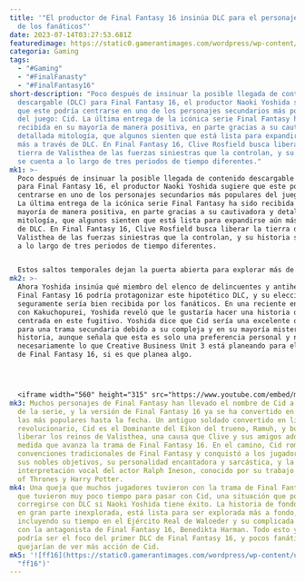 ```yaml
---
title: '"El productor de Final Fantasy 16 insinúa DLC para el personaje favorito
  de los fanáticos"'
date: 2023-07-14T03:27:53.681Z
featuredimage: https://static0.gamerantimages.com/wordpress/wp-content/uploads/2023/06/final-fantasy-16-clive-ifrit-cover-art.jpg?q=50&fit=contain&w=1140&h=&dpr=1.5
categoria: Gaming
tags:
  - "#Gaming"
  - "#FinalFanasty"
  - "#FinalFantasy16"
short-description: "Poco después de insinuar la posible llegada de contenido
  descargable (DLC) para Final Fantasy 16, el productor Naoki Yoshida sugiere
  que este podría centrarse en uno de los personajes secundarios más populares
  del juego: Cid. La última entrega de la icónica serie Final Fantasy ha sido
  recibida en su mayoría de manera positiva, en parte gracias a su cautivadora y
  detallada mitología, que algunos sienten que está lista para expandirse aún
  más a través de DLC. En Final Fantasy 16, Clive Rosfield busca liberar la
  tierra de Valisthea de las fuerzas siniestras que la controlan, y su historia
  se cuenta a lo largo de tres periodos de tiempo diferentes."
mk1: >-
  Poco después de insinuar la posible llegada de contenido descargable (DLC)
  para Final Fantasy 16, el productor Naoki Yoshida sugiere que este podría
  centrarse en uno de los personajes secundarios más populares del juego: Cid.
  La última entrega de la icónica serie Final Fantasy ha sido recibida en su
  mayoría de manera positiva, en parte gracias a su cautivadora y detallada
  mitología, que algunos sienten que está lista para expandirse aún más a través
  de DLC. En Final Fantasy 16, Clive Rosfield busca liberar la tierra de
  Valisthea de las fuerzas siniestras que la controlan, y su historia se cuenta
  a lo largo de tres periodos de tiempo diferentes.


  Estos saltos temporales dejan la puerta abierta para explorar más de la vida de Clive en una campaña de historia de DLC, y los diversos aliados y enemigos que encuentra en su camino de venganza y redención también son viables para este contenido posterior al lanzamiento, según muchos fanáticos. Sin embargo, Square Enix ha vacilado en cuanto a si Final Fantasy 16 recibirá algún DLC. Si bien el editor declaró anteriormente que no tiene planes de expandir el juego principal con más contenido, el productor Naoki Yoshida sugirió recientemente que podría haber DLC de Final Fantasy 16 en el horizonte gracias a la ola de comentarios positivos de los fanáticos que su equipo ha recibido.
mk2: >-
  Ahora Yoshida insinúa qué miembro del elenco de delincuentes y antihéroes de
  Final Fantasy 16 podría protagonizar este hipotético DLC, y su elección de Cid
  seguramente sería bien recibida por los fanáticos. En una reciente entrevista
  con Kakuchopurei, Yoshida reveló que le gustaría hacer una historia de DLC
  centrada en este fugitivo. Yoshida dice que Cid sería una excelente opción
  para una trama secundaria debido a su compleja y en su mayoría misteriosa
  historia, aunque señala que esta es solo una preferencia personal y no
  necesariamente lo que Creative Business Unit 3 está planeando para el futuro
  de Final Fantasy 16, si es que planea algo.




  <iframe width="560" height="315" src="https://www.youtube.com/embed/mkulB7EJkAE" title="YouTube video player" frameborder="0" allow="accelerometer; autoplay; clipboard-write; encrypted-media; gyroscope; picture-in-picture; web-share" allowfullscreen></iframe>
mk3: Muchos personajes de Final Fantasy han llevado el nombre de Cid a lo largo
  de la serie, y la versión de Final Fantasy 16 ya se ha convertido en una de
  las más populares hasta la fecha. Un antiguo soldado convertido en líder
  revolucionario, Cid es el Dominante del Eikon del trueno, Ramuh, y busca
  liberar los reinos de Valisthea, una causa que Clive y sus amigos adoptan a
  medida que avanza la trama de Final Fantasy 16. En el camino, Cid rompió las
  convenciones tradicionales de Final Fantasy y conquistó a los jugadores con
  sus nobles objetivos, su personalidad encantadora y sarcástica, y la destacada
  interpretación vocal del actor Ralph Ineson, conocido por su trabajo en Game
  of Thrones y Harry Potter.
mk4: Una queja que muchos jugadores tuvieron con la trama de Final Fantasy 16 es
  que tuvieron muy poco tiempo para pasar con Cid, una situación que podría
  corregirse con DLC si Naoki Yoshida tiene éxito. La historia de fondo de Cid,
  en gran parte inexplorada, está lista para ser explorada más a fondo,
  incluyendo su tiempo en el Ejército Real de Waloeder y su complicada relación
  con la antagonista de Final Fantasy 16, Benedikta Harman. Todo esto y más
  podría ser el foco del primer DLC de Final Fantasy 16, y pocos fanáticos se
  quejarían de ver más acción de Cid.
mk5: '![ff16](https://static0.gamerantimages.com/wordpress/wp-content/uploads/2023/06/final-fantasy-16-clive-ifrit-cover-art.jpg?q=50&fit=contain&w=1140&h=&dpr=1.5
  "ff16")'
---
```

